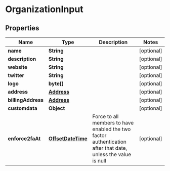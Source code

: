 
# OrganizationInput

## Properties
Name | Type | Description | Notes
------------ | ------------- | ------------- | -------------
**name** | **String** |  |  [optional]
**description** | **String** |  |  [optional]
**website** | **String** |  |  [optional]
**twitter** | **String** |  |  [optional]
**logo** | **byte[]** |  |  [optional]
**address** | [**Address**](Address.md) |  |  [optional]
**billingAddress** | [**Address**](Address.md) |  |  [optional]
**customdata** | **Object** |  |  [optional]
**enforce2faAt** | [**OffsetDateTime**](OffsetDateTime.md) | Force to all members to have enabled the two factor authentication after that date, unless the value is null |  [optional]



